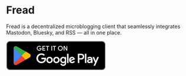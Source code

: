 # Fread

Fread is a decentralized microblogging client that seamlessly integrates Mastodon, Bluesky, and RSS — all in one place. 

[![Get it on Google Play](google-play-download.png)](https://play.google.com/store/apps/details?id=com.zhangke.fread)

